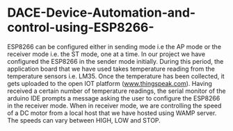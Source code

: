 # DACE-Device-Automation-and-control-using-ESP8266-
ESP8266 can be configured either in sending mode i.e the AP mode or the receiver mode i.e. the ST mode, one at a time. In our project we have configured the ESP8266 in the sender mode initially. During this period, the application board that we have used takes temperature reading from the temperature sensors i.e. LM35. Once the temperature has been collected, it gets uploaded to the open IOT platform (www.thingspeak.com). Having received a certain number of temperature readings, the serial monitor of the arduino IDE prompts a message asking the user to configure the ESP8266 in the receiver mode.  When in receiver mode, we are controlling the speed of a DC motor from a local host that we have hosted using WAMP server. The speeds can vary between HIGH, LOW and STOP.
